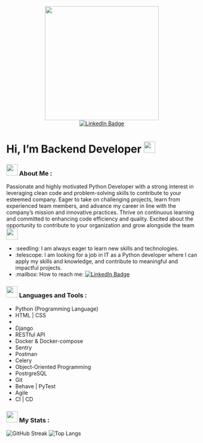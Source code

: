 <div id="header" align="center">
  <img src="https://media.giphy.com/media/VPnfM9bmR0ZaQo3qtK/giphy.gif" width="300"/>
</div>
<div id="badges" align="center">
  <a href="https://www.linkedin.com/in/lizaveta-kaptsilava/">
    <img src="https://img.shields.io/badge/LinkedIn-blue?style=for-the-badge&logo=linkedin&logoColor=white" alt="LinkedIn Badge"/>
  </a>
</div>
<div id="badges" align="center">
  <img src="https://komarev.com/ghpvc/?username=ElaKaptsilava&style=flat-square&color=red" alt=""/>
</div>
<h1>
  Hi, I’m Backend Developer
  <img src="https://media.giphy.com/media/hvRJCLFzcasrR4ia7z/giphy.gif" width="30px"/>
</h1>
<h3><img src="https://media.giphy.com/media/AXtFMwP1ZvjZSBtmGk/giphy.gif" width="30"/> About Me :</h3>
<p>Passionate and highly motivated Python Developer with a strong
interest in leveraging clean code and problem-solving skills to
contribute to your esteemed company. Eager to take on challenging
projects, learn from experienced team members, and advance my
career in line with the company’s mission and innovative practices.
Thrive on continuous learning and committed to enhancing code
efficiency and quality. Excited about the opportunity to contribute to
your organization and grow alongside the team <img src="https://media.giphy.com/media/jdPMeyv9rn0hZHh8n9/giphy.gif" width="30"> </p> 
<ul>
  <li>:seedling: I am always eager to learn new skills and technologies.</li>
  <li>:telescope: I am looking for a job in IT as a Python developer where I can apply my skills and knowledge, and contribute to meaningful and impactful projects.</li>
  <li>:mailbox: How to reach me: <a href="https://www.linkedin.com/in/lizaveta-kaptsilava/">
    <img src="https://img.shields.io/badge/LinkedIn-blue?style=flat&logo=Linkedin&logoColor=white" alt="LinkedIn Badge"/>
  </a></li>
</ul>
<h3><img src="https://media.giphy.com/media/jSKBmKkvo2dPQQtsR1/giphy.gif" width="30"> Languages and Tools :</h3>
<ul>
    <li>Python (Programming Language)</li>
    <li>HTML | CSS<li>
    <li>Django</li>
    <li>RESTful API</li>
    <li>Docker & Docker-compose</li>
    <li>Sentry</li>
    <li>Postman</li>
    <li>Celery</li>
    <li>Object-Oriented Programming</li>
    <li>PostrgreSQL</li>
    <li>Git</li>
    <li>Behave | PyTest</li>
    <li>Agile</li>
    <li>CI | CD</li>
</ul>
<h3><img src="https://media.giphy.com/media/J2awouDsf23R2vo2p5/giphy.gif" width="30"> My Stats :</h3>
<img src="https://streak-stats.demolab.com?user=ElaKaptsilava&theme=highcontrast&hide_border=true&border_radius=4.1&fire=EB081D&ring=FDFF10&hide_border=false&border=FFFFF" alt="GitHub Streak" />
<img src="https://github-readme-stats.vercel.app/api/top-langs/?username=ElaKaptsilava&layout=donut&theme=highcontrast&bg_color=000000" alt="Top Langs" />


